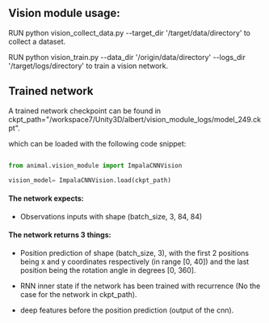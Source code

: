 ## Vision module usage:

RUN python vision_collect_data.py --target_dir '/target/data/directory' to collect a dataset.

RUN python vision_train.py --data_dir '/origin/data/directory' --logs_dir '/target/logs/directory' to train a vision network.


## Trained network

A trained network checkpoint can be found in ckpt_path="/workspace7/Unity3D/albert/vision_module_logs/model_249.ckpt".

which can be loaded with the following code snippet:

```python

from animal.vision_module import ImpalaCNNVision

vision_model= ImpalaCNNVision.load(ckpt_path)

```



#### The network expects:

 - Observations inputs with shape (batch_size, 3, 84, 84)



#### The network returns 3 things:

 - Position prediction of shape (batch_size, 3), with the first 2 positions being x and y coordinates respectively (in range [0, 40]) and the last position being the rotation angle in degrees [0, 360].

 - RNN inner state if the network has been trained with recurrence (No the case for the network in ckpt_path).

 - deep features before the position prediction (output of the cnn).